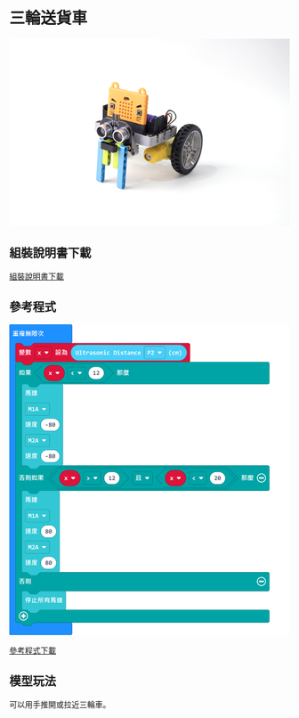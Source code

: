 # 三輪送貨車

![](../images/kart.png)

## 組裝說明書下載

[組裝說明書下載](www.google.com)

## 參考程式

![](../images/kart_code1.png)

[參考程式下載](https://makecode.microbit.org/_CEoC4V46mXmz)

## 模型玩法

可以用手推開或拉近三輪車。